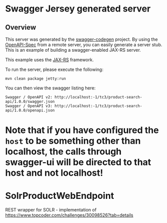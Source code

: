 # Swagger Jersey generated server

## Overview
This server was generated by the [swagger-codegen](https://github.com/swagger-api/swagger-codegen) project. By using the 
[OpenAPI-Spec](https://github.com/swagger-api/swagger-core/wiki) from a remote server, you can easily generate a server stub.  This
is an example of building a swagger-enabled JAX-RS server.

This example uses the [JAX-RS](https://jax-rs-spec.java.net/) framework.

To run the server, please execute the following:

```
mvn clean package jetty:run
```

You can then view the swagger listing here:

```
Swagger / OpenAPI v2: http://localhost:-1/tc3/product-search-api/1.0.0/swagger.json
Swagger / OpenAPI v3: http://localhost:-1/tc3/product-search-api/1.0.0/openapi.json
```

Note that if you have configured the `host` to be something other than localhost, the calls through
swagger-ui will be directed to that host and not localhost!
=======
# SolrProductWebEndpoint
REST wrapper for SOLR - implementation of https://www.topcoder.com/challenges/30098526?tab=details
